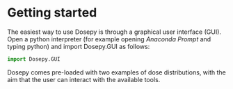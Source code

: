 # Getting started

The easiest way to use Dosepy is through a graphical user interface (GUI). Open a python interpreter (for example opening *Anaconda Prompt* and typing python) and import Dosepy.GUI as follows:

```python
import Dosepy.GUI
```

Dosepy comes pre-loaded with two examples of dose distributions, with the aim that the user can interact with the available tools.